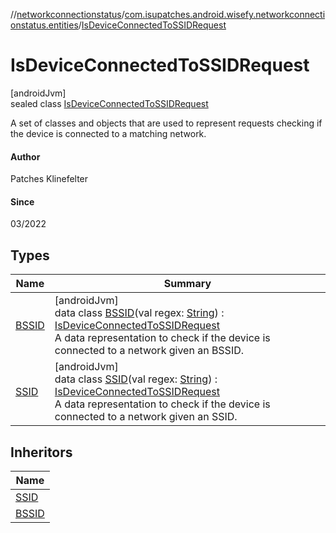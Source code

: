 //[networkconnectionstatus](../../../index.md)/[com.isupatches.android.wisefy.networkconnectionstatus.entities](../index.md)/[IsDeviceConnectedToSSIDRequest](index.md)

# IsDeviceConnectedToSSIDRequest

[androidJvm]\
sealed class [IsDeviceConnectedToSSIDRequest](index.md)

A set of classes and objects that are used to represent requests checking if the device is connected to a matching network.

#### Author

Patches Klinefelter

#### Since

03/2022

## Types

| Name | Summary |
|---|---|
| [BSSID](-b-s-s-i-d/index.md) | [androidJvm]<br>data class [BSSID](-b-s-s-i-d/index.md)(val regex: [String](https://kotlinlang.org/api/latest/jvm/stdlib/kotlin/-string/index.html)) : [IsDeviceConnectedToSSIDRequest](index.md)<br>A data representation to check if the device is connected to a network given an BSSID. |
| [SSID](-s-s-i-d/index.md) | [androidJvm]<br>data class [SSID](-s-s-i-d/index.md)(val regex: [String](https://kotlinlang.org/api/latest/jvm/stdlib/kotlin/-string/index.html)) : [IsDeviceConnectedToSSIDRequest](index.md)<br>A data representation to check if the device is connected to a network given an SSID. |

## Inheritors

| Name |
|---|
| [SSID](-s-s-i-d/index.md) |
| [BSSID](-b-s-s-i-d/index.md) |
